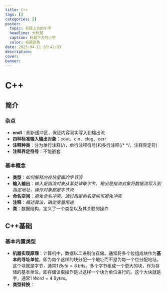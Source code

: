 ```yaml
---
title: C++
tags: []
categories: []
poster:
  topic: 标题上方的小字
  headline: 大标题
  caption: 标题下方的小字
  color: 标题颜色
date: 2023-04-11 20:41:03
description:
cover:
banner:
---
```


# C++

## 简介

### 杂点

* **endl**：刷新缓冲区，保证内容真实写入到输出流
* **四种标准输入输出对象**：cout、cin、clog、cerr
* **注释种类**：分为单行注释(//，单行注释符号)和多行注释(/* */，注释界定符)
* **注释界定符号**：不能嵌套

### 基本概念

* **类型**：*如何解释内存块里面的字节流*
* **输入输出**：*输入是指流对象从某处读取字节，输出是指流对象将数据流写入到指定地址，操作对象都是字节流*
* **命名空间**：*避免命名冲突，通过指定命名空间可避免冲突*
* **注释**：*概述算法，确定变量用途*
* **类**：数据结构，定义了一个类型以及其关联的操作

## C++基础

### 基本内置类型

* **机器实现原理**：计算机中，数据以二进制位存储。通常将多个位组成块作为**基本的寻址单位**，即为每个这样的块分配一个地址而不是为每一个位分配地址。这个块就是字节，通常$1\;Byte=8\;bits$。多个字节组成一个更大的块，作为存储的基本单位，即存储读取操作是以这样一个块为单位进行的。这个大块就是字，通常$1\;Word=4\;Bytes$。
* **类型转换**：
